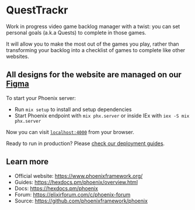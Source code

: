 # QuestTrackr

Work in progress video game backlog manager with a twist: you can set personal goals (a.k.a Quests) to complete in those games.

It will allow you to make the most out of the games you play, rather than transforming your backlog into a checklist of games to complete like other websites.

All designs for the website are managed on our [Figma](https://www.figma.com/files/project/102626058/Designs?fuid=1270712706134823022)
---

To start your Phoenix server:

  * Run `mix setup` to install and setup dependencies
  * Start Phoenix endpoint with `mix phx.server` or inside IEx with `iex -S mix phx.server`

Now you can visit [`localhost:4000`](http://localhost:4000) from your browser.

Ready to run in production? Please [check our deployment guides](https://hexdocs.pm/phoenix/deployment.html).

## Learn more

  * Official website: https://www.phoenixframework.org/
  * Guides: https://hexdocs.pm/phoenix/overview.html
  * Docs: https://hexdocs.pm/phoenix
  * Forum: https://elixirforum.com/c/phoenix-forum
  * Source: https://github.com/phoenixframework/phoenix

